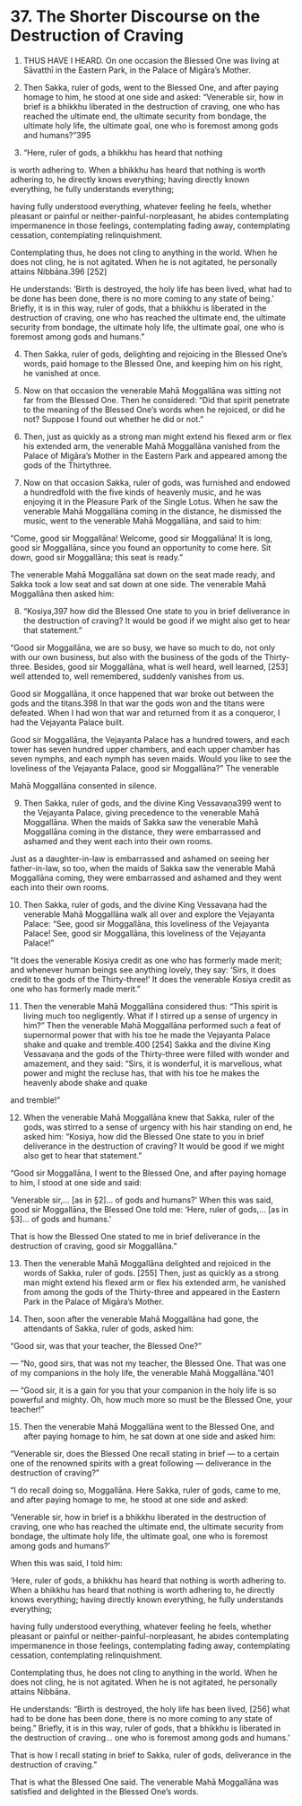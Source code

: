 # 37. The Shorter Discourse on the Destruction of Craving

1. THUS HAVE I HEARD. On one occasion the Blessed
One was living at Sāvatthī in the Eastern Park, in the Palace
of Migāra’s Mother.

2. Then Sakka, ruler of gods, went to the Blessed One,
and after paying homage to him, he stood at one side and
asked: “Venerable sir, how in brief is a bhikkhu liberated in
the destruction of craving, one who has reached the ultimate
end, the ultimate security from bondage, the ultimate holy
life, the ultimate goal, one who is foremost among gods and
humans?”395

3. “Here, ruler of gods, a bhikkhu has heard that nothing


is worth adhering to. When a bhikkhu has heard that nothing
is worth adhering to, he directly knows everything; having
directly known everything, he fully understands everything;

having fully understood everything, whatever feeling
he feels, whether pleasant or painful or neither-painful-norpleasant, he abides contemplating impermanence in those
feelings, contemplating fading away, contemplating cessation,
contemplating relinquishment.

Contemplating thus, he does not cling to anything in the
world. When he does not cling, he is not agitated. When he is
not agitated, he personally attains Nibbāna.396 [252]

He understands: ‘Birth is destroyed, the holy life has been
lived, what had to be done has been done, there is no more
coming to any state of being.’ Briefly, it is in this way, ruler of
gods, that a bhikkhu is liberated in the destruction of craving,
one who has reached the ultimate end, the ultimate security
from bondage, the ultimate holy life, the ultimate goal, one
who is foremost among gods and humans.”

4. Then Sakka, ruler of gods, delighting and rejoicing in
the Blessed One’s words, paid homage to the Blessed One,
and keeping him on his right, he vanished at once.

5. Now on that occasion the venerable Mahā Moggallāna
was sitting not far from the Blessed One. Then he considered:
“Did that spirit penetrate to the meaning of the Blessed One’s
words when he rejoiced, or did he not? Suppose I found out
whether he did or not.”

6. Then, just as quickly as a strong man might extend
his flexed arm or flex his extended arm, the venerable Mahā
Moggallāna vanished from the Palace of Migāra’s Mother in
the Eastern Park and appeared among the gods of the Thirtythree.


7. Now on that occasion Sakka, ruler of gods, was
furnished and endowed a hundredfold with the five kinds
of heavenly music, and he was enjoying it in the Pleasure
Park of the Single Lotus. When he saw the venerable Mahā
Moggallāna coming in the distance, he dismissed the music,
went to the venerable Mahā Moggallāna, and said to him:

“Come, good sir Moggallāna! Welcome, good sir
Moggallāna! It is long, good sir Moggallāna, since you found
an opportunity to come here. Sit down, good sir Moggallāna;
this seat is ready.”

The venerable Mahā Moggallāna sat down on the seat
made ready, and Sakka took a low seat and sat down at one
side. The venerable Mahā Moggallāna then asked him:

8. “Kosiya,397 how did the Blessed One state to you in
brief deliverance in the destruction of craving? It would be
good if we might also get to hear that statement.”

“Good sir Moggallāna, we are so busy, we have so much to
do, not only with our own business, but also with the business
of the gods of the Thirty-three. Besides, good sir Moggallāna,
what is well heard, well learned, [253] well attended to, well
remembered, suddenly vanishes from us.

Good sir Moggallāna, it once happened that war broke out
between the gods and the titans.398 In that war the gods won
and the titans were defeated. When I had won that war and
returned from it as a conqueror, I had the Vejayanta Palace
built.

Good sir Moggallāna, the Vejayanta Palace has a hundred
towers, and each tower has seven hundred upper chambers,
and each upper chamber has seven nymphs, and each nymph
has seven maids. Would you like to see the loveliness of the
Vejayanta Palace, good sir Moggallāna?” The venerable


Mahā Moggallāna consented in silence.

9. Then Sakka, ruler of gods, and the divine King
Vessavaṇa399 went to the Vejayanta Palace, giving
precedence to the venerable Mahā Moggallāna. When the
maids of Sakka saw the venerable Mahā Moggallāna coming
in the distance, they were embarrassed and ashamed and
they went each into their own rooms.

Just as a daughter-in-law is embarrassed and ashamed
on seeing her father-in-law, so too, when the maids of Sakka
saw the venerable Mahā Moggallāna coming, they were
embarrassed and ashamed and they went each into their own
rooms.

10. Then Sakka, ruler of gods, and the divine King
Vessavaṇa had the venerable Mahā Moggallāna walk all over
and explore the Vejayanta Palace: “See, good sir Moggallāna,
this loveliness of the Vejayanta Palace! See, good sir
Moggallāna, this loveliness of the Vejayanta Palace!”

“It does the venerable Kosiya credit as one who has
formerly made merit; and whenever human beings see
anything lovely, they say: ‘Sirs, it does credit to the gods of
the Thirty-three!’ It does the venerable Kosiya credit as one
who has formerly made merit.”

11. Then the venerable Mahā Moggallāna considered
thus: “This spirit is living much too negligently. What if I
stirred up a sense of urgency in him?” Then the venerable
Mahā Moggallāna performed such a feat of supernormal
power that with his toe he made the Vejayanta Palace shake
and quake and tremble.400 [254] Sakka and the divine King
Vessavaṇa and the gods of the Thirty-three were filled with
wonder and amazement, and they said: “Sirs, it is wonderful,
it is marvellous, what power and might the recluse has, that
with his toe he makes the heavenly abode shake and quake


and tremble!”

12. When the venerable Mahā Moggallāna knew that
Sakka, ruler of the gods, was stirred to a sense of urgency
with his hair standing on end, he asked him: “Kosiya, how
did the Blessed One state to you in brief deliverance in the
destruction of craving? It would be good if we might also get
to hear that statement.”

“Good sir Moggallāna, I went to the Blessed One, and
after paying homage to him, I stood at one side and said:

‘Venerable sir,… [as in §2]… of gods and humans?’ When
this was said, good sir Moggallāna, the Blessed One told me:
‘Here, ruler of gods,… [as in §3]… of gods and humans.’

That is how the Blessed One stated to me in brief
deliverance in the destruction of craving, good sir Moggallāna.”

13. Then the venerable Mahā Moggallāna delighted and
rejoiced in the words of Sakka, ruler of gods. [255] Then, just
as quickly as a strong man might extend his flexed arm or flex
his extended arm, he vanished from among the gods of the
Thirty-three and appeared in the Eastern Park in the Palace
of Migāra’s Mother.

14. Then, soon after the venerable Mahā Moggallāna had
gone, the attendants of Sakka, ruler of gods, asked him:

“Good sir, was that your teacher, the Blessed One?”

— “No, good sirs, that was not my teacher, the Blessed
One. That was one of my companions in the holy life, the
venerable Mahā Moggallāna.”401

— “Good sir, it is a gain for you that your companion in
the holy life is so powerful and mighty. Oh, how much more so
must be the Blessed One, your teacher!”


15. Then the venerable Mahā Moggallāna went to the
Blessed One, and after paying homage to him, he sat down at
one side and asked him:

“Venerable sir, does the Blessed One recall stating in
brief — to a certain one of the renowned spirits with a great
following — deliverance in the destruction of craving?”

“I do recall doing so, Moggallāna. Here Sakka, ruler of
gods, came to me, and after paying homage to me, he stood
at one side and asked:

‘Venerable sir, how in brief is a bhikkhu liberated in the
destruction of craving, one who has reached the ultimate end,
the ultimate security from bondage, the ultimate holy life, the
ultimate goal, one who is foremost among gods and humans?’

When this was said, I told him:

‘Here, ruler of gods, a bhikkhu has heard that nothing is
worth adhering to. When a bhikkhu has heard that nothing
is worth adhering to, he directly knows everything; having
directly known everything, he fully understands everything;

having fully understood everything, whatever feeling
he feels, whether pleasant or painful or neither-painful-norpleasant, he abides contemplating impermanence in those
feelings, contemplating fading away, contemplating cessation,
contemplating relinquishment.

Contemplating thus, he does not cling to anything in the
world. When he does not cling, he is not agitated. When he is
not agitated, he personally attains Nibbāna.

He understands: “Birth is destroyed, the holy life has been
lived, [256] what had to be done has been done, there is no
more coming to any state of being.” Briefly, it is in this way,
ruler of gods, that a bhikkhu is liberated in the destruction of
craving… one who is foremost among gods and humans.’


That is how I recall stating in brief to Sakka, ruler of gods,
deliverance in the destruction of craving.”

That is what the Blessed One said. The venerable Mahā
Moggallāna was satisfied and delighted in the Blessed One’s
words.
